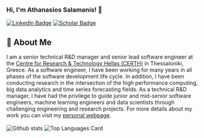 ### Hi, I'm Athanasios Salamanis! 👋
[![LinkedIn Badge](https://img.shields.io/badge/-LinkedIn-c14438?style=plastic-square&logo=linkedin&logoColor=white&color=0077B5)](https://www.linkedin.com/in/athanasios-salamanis)
[![Scholar Badge](https://img.shields.io/badge/-Scholar-c14438?style=plastic-square&logo=google&logoColor=white&color=4285F4)](https://scholar.google.com/citations?user=f7hypjsAAAAJ](https://scholar.google.gr/citations?user=osI-EsIAAAAJ&hl=el&oi=ao))

## 🚀 About Me
I am a senior technical R&D manager and senior lead software engineer at the [Centre for Research & Technology Hellas (CERTH)](https://www.certh.gr/) in Thessaloniki, Greece. As a software engineer, I have been working for many years in all phases of the software development life cycle. In addition, I have been conducting research in the intersection of the high performance computing, big data analytics and time series forecasting fields. As a technical R&D manager, I have had the privilege to guide junior and mid-senior software engineers, machine learning engineers and data scientists through challenging engineering and research projects. For more details about my work you can visit my [personal webpage](https://www.asalamanis.com/).
\
\
![Github stats](https://github-readme-stats.vercel.app/api?username=deanone&theme=dark&show_icons=true&count_private=true)
![Top Languages Card](https://github-readme-stats.vercel.app/api/top-langs/?username=deanone&theme=dark&layout=compact)
